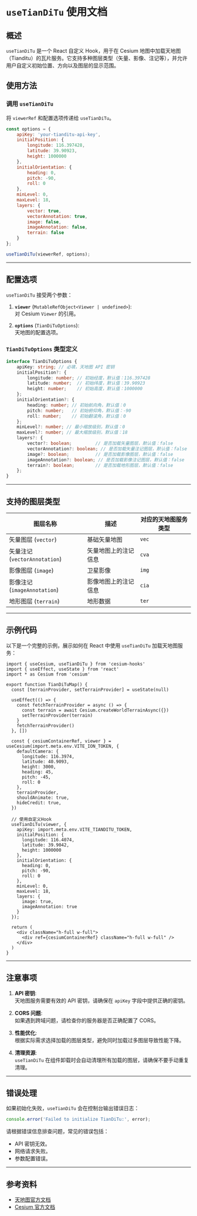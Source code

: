 # `useTianDiTu` 使用文档

## 概述

`useTianDiTu` 是一个 React 自定义 Hook，用于在 Cesium 地图中加载天地图（Tianditu）的瓦片服务。它支持多种图层类型（矢量、影像、注记等），并允许用户自定义初始位置、方向以及图层的显示范围。



## 使用方法

###  调用 `useTianDiTu`

将 `viewerRef` 和配置选项传递给 `useTianDiTu`。

```javascript
const options = {
    apiKey: 'your-tianditu-api-key',
    initialPosition: {
        longitude: 116.397428,
        latitude: 39.90923,
        height: 1000000
    },
    initialOrientation: {
        heading: 0,
        pitch: -90,
        roll: 0
    },
    minLevel: 0,
    maxLevel: 18,
    layers: {
        vector: true,
        vectorAnnotation: true,
        image: false,
        imageAnnotation: false,
        terrain: false
    }
};

useTianDiTu(viewerRef, options);
```

---

## 配置选项

`useTianDiTu` 接受两个参数：

1. **`viewer`** (`MutableRefObject<Viewer | undefined>`):  
   对 Cesium `Viewer` 的引用。

2. **`options`** (`TianDiTuOptions`):  
   天地图的配置选项。

### `TianDiTuOptions` 类型定义

```typescript
interface TianDiTuOptions {
    apiKey: string; // 必填，天地图 API 密钥
    initialPosition?: {
        longitude: number; // 初始经度，默认值：116.397428
        latitude: number;  // 初始纬度，默认值：39.90923
        height: number;    // 初始高度，默认值：1000000
    };
    initialOrientation?: {
        heading: number; // 初始航向角，默认值：0
        pitch: number;   // 初始俯仰角，默认值：-90
        roll: number;    // 初始翻滚角，默认值：0
    };
    minLevel?: number; // 最小缩放级别，默认值：0
    maxLevel?: number; // 最大缩放级别，默认值：18
    layers?: {
        vector?: boolean;         // 是否加载矢量图层，默认值：false
        vectorAnnotation?: boolean; // 是否加载矢量注记图层，默认值：false
        image?: boolean;          // 是否加载影像图层，默认值：false
        imageAnnotation?: boolean; // 是否加载影像注记图层，默认值：false
        terrain?: boolean;        // 是否加载地形图层，默认值：false
    };
}
```

---

## 支持的图层类型

| 图层名称                      | 描述                 | 对应的天地图服务类型 |
| ----------------------------- | -------------------- | -------------------- |
| 矢量图层 (`vector`)           | 基础矢量地图         | `vec`                |
| 矢量注记 (`vectorAnnotation`) | 矢量地图上的注记信息 | `cva`                |
| 影像图层 (`image`)            | 卫星影像             | `img`                |
| 影像注记 (`imageAnnotation`)  | 影像地图上的注记信息 | `cia`                |
| 地形图层 (`terrain`)          | 地形数据             | `ter`                |

---

## 示例代码

以下是一个完整的示例，展示如何在 React 中使用 `useTianDiTu` 加载天地图服务：

```tsx
import { useCesium, useTianDiTu } from 'cesium-hooks'
import { useEffect, useState } from 'react'
import * as Cesium from 'cesium'

export function TianDiTuMap() {
  const [terrainProvider, setTerrainProvider] = useState(null)

  useEffect(() => {
    const fetchTerrainProvider = async () => {
      const terrain = await Cesium.createWorldTerrainAsync({})
      setTerrainProvider(terrain)
    }
    fetchTerrainProvider()
  }, [])

  const { cesiumContainerRef, viewer } = useCesium(import.meta.env.VITE_ION_TOKEN, {
    defaultCamera: {
      longitude: 116.3974,
      latitude: 40.9093,
      height: 3000,
      heading: 45,
      pitch: -45,
      roll: 0
    },
    terrainProvider,
    shouldAnimate: true,
    hideCredit: true,
  })

  // 使用自定义Hook
  useTianDiTu(viewer, {
    apiKey: import.meta.env.VITE_TIANDITU_TOKEN,
    initialPosition: {
      longitude: 116.4074,
      latitude: 39.9042,
      height: 1000000
    },
    initialOrientation: {
      heading: 0,
      pitch: -90,
      roll: 0
    },
    minLevel: 0,
    maxLevel: 18,
    layers: {
      image: true,
      imageAnnotation: true
    }
  });

  return (
    <div className="h-full w-full">
      <div ref={cesiumContainerRef} className="h-full w-full" />
    </div>
  )
} 
```

---

## 注意事项

1. **API 密钥**:  
   天地图服务需要有效的 API 密钥，请确保在 `apiKey` 字段中提供正确的密钥。

2. **CORS 问题**:  
   如果遇到跨域问题，请检查你的服务器是否正确配置了 CORS。

3. **性能优化**:  
   根据实际需求选择加载的图层类型，避免同时加载过多图层导致性能下降。

4. **清理资源**:  
   `useTianDiTu` 在组件卸载时会自动清理所有加载的图层，请确保不要手动重复清理。

---

## 错误处理

如果初始化失败，`useTianDiTu` 会在控制台输出错误日志：

```javascript
console.error('Failed to initialize TianDiTu:', error);
```

请根据错误信息排查问题，常见的错误包括：
- API 密钥无效。
- 网络请求失败。
- 参数配置错误。

---

## 参考资料

- [天地图官方文档](http://lbs.tianditu.gov.cn/)
- [Cesium 官方文档](https://cesium.com/docs/)